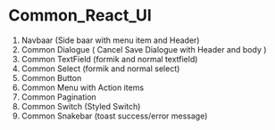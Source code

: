 # Common_React_UI

1) Navbaar (Side baar with menu item and Header)
2) Common Dialogue ( Cancel Save Dialogue with Header and body )
3) Common TextField (formik and normal textfield)
4) Common Select (formik and normal select)
5) Common Button
6) Common Menu with Action items
7) Common Pagination
8) Common Switch (Styled Switch)
9) Common Snakebar (toast success/error message)
